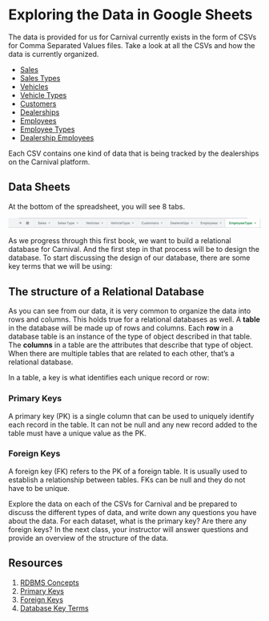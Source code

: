 # Exploring the Data in Google Sheets

The data is provided for us for Carnival currently exists in the form of CSVs for Comma Separated Values files. Take a look at all the CSVs and how the data is currently organized.

- [Sales](./data/Sales.csv)
- [Sales Types](./data/SalesType.csv)
- [Vehicles](./data/Vehicles.csv)
- [Vehicle Types](./data/VehicleType.csv)
- [Customers](./data/Customers.csv)
- [Dealerships](./data/Dealerships.csv)
- [Employees](./data/Employees.csv)
- [Employee Types](./data/EmployeeType.csv)
- [Dealership Employees](./data/DealershipEmployees.csv)


Each CSV contains one kind of data that is being tracked by the dealerships on the Carnival platform.

## Data Sheets

At the bottom of the spreadsheet, you will see 8 tabs. 

![eight tabs of data for the sheet](./images/carnival-sheet-tabs.png)

As we progress through this first book, we want to build a relational database for Carnival. And the first step in that process will be to design the database. To start discussing the design of our database, there are some key terms that we will be using:  

## The structure of a Relational Database

As you can see from our data, it is very common to organize the data into rows and columns. This holds true for a relational databases as well. A **table** in the database will be made up of rows and columns. Each **row** in a database table is an instance of the type of object described in that table. The **columns** in a table are the attributes that describe that type of object. When there are multiple tables that are related to each other, that’s a relational database.

In a table, a key is what identifies each unique record or row:

### Primary Keys

A primary key (PK) is a single column that can be used to uniquely identify each record in the table. It can not be null and any new record added to the table must have a unique value as the PK.


### Foreign Keys

A foreign key (FK) refers to the PK of a foreign table. It is usually used to establish a relationship between tables. FKs can be null and they do not have to be unique.


Explore the data on each of the CSVs for Carnival and be prepared to discuss the different types of data, and write down any questions you have about the data. For each dataset, what is the primary key? Are there any foreign keys? In the next class, your instructor will answer questions and provide an overview of the structure of the data.

## Resources 

1. [RDBMS Concepts](https://www.studytonight.com/dbms/rdbms-concept.php)
1. [Primary Keys](https://www.youtube.com/watch?v=E3Bs3H14C8Y)
1. [Foreign Keys](https://www.youtube.com/watch?v=5HQzigiRb5c)
1. [Database Key Terms](https://www.kdnuggets.com/2016/07/database-key-terms-explained.html)
